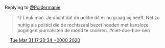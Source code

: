 Replying to [@Poldermanie](https://twitter.com/Poldermanie/status/1245037173260288001)

> 👎 Leuk man\. Je dacht dat de politie dit er nu graag bij heeft\. Net zo nuttig als politici die de rechtszaal bezet houden met kansloze pogingen journalisten de mond te snoeren\. \#niet\-doe\-hoe\-oen

<img src="../../media/tweet.ico" width="12" /> [Tue Mar 31 17:20:34 +0000 2020](https://twitter.com/DromerDenker/status/1245038288030834692)